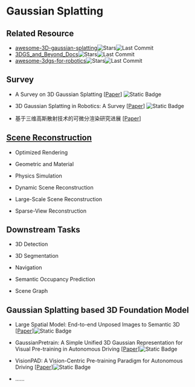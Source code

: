 # Gaussian Splatting

## Related Resource

- [awesome-3D-gaussian-splatting](https://github.com/MrNeRF/awesome-3D-gaussian-splatting)![Stars](https://img.shields.io/github/stars/MrNeRF/awesome-3D-gaussian-splatting?style=social)![Last Commit](https://img.shields.io/github/last-commit/MrNeRF/awesome-3D-gaussian-splatting)
- [3DGS_and_Beyond_Docs](https://github.com/yangjiheng/3DGS_and_Beyond_Docs)![Stars](https://img.shields.io/github/stars/yangjiheng/3DGS_and_Beyond_Docs?style=social)![Last Commit](https://img.shields.io/github/last-commit/yangjiheng/3DGS_and_Beyond_Docs)
- [awesome-3dgs-for-robotics](https://github.com/dtc111111/awesome-3dgs-for-robotics)![Stars](https://img.shields.io/github/stars/dtc111111/awesome-3dgs-for-robotics?style=social)![Last Commit](https://img.shields.io/github/last-commit/dtc111111/awesome-3dgs-for-robotics)

## Survey

- A Survey on 3D Gaussian Splatting [[Paper](https://arxiv.org/abs/2401.03890)] ![Static Badge](https://img.shields.io/badge/TPAMI-green)
- 3D Gaussian Splatting in Robotics: A Survey [[Paper](https://arxiv.org/abs/2410.12262)] ![Static Badge](https://img.shields.io/badge/arXiv%202410-red)

- 基于三维高斯散射技术的可微分渲染研究进展 [[Paper](https://www.bing.com/ck/a?!&&p=7fd7921e47debaeea4d3f55cb67c8537126ae722f9bfebf5d3cbce09bafd0581JmltdHM9MTc0MjY4ODAwMA&ptn=3&ver=2&hsh=4&fclid=14b8d3af-99b6-6a65-0a7d-c72398cd6b09&psq=%e5%9f%ba%e4%ba%8e%e4%b8%89%e7%bb%b4%e9%ab%98%e6%96%af%e6%ba%85%e5%b0%84%e6%8a%80%e6%9c%af%e7%9a%84%e5%8f%af%e5%be%ae%e5%88%86%e6%b8%b2%e6%9f%93%e7%a0%94%e7%a9%b6%e8%bf%9b%e5%b1%95&u=a1aHR0cHM6Ly9yZXNlYXJjaGluZy5jbi9BcnRpY2xlUGRmL20wMDAwMi8yMDI0LzYxLzE2LzE2MTEwMTAucGRm&ntb=1)]

## [Scene Reconstruction](./3DGS_Scene_Reconstruction.md)

- Optimized Rendering

- Geometric and Material

- Physics Simulation

- Dynamic Scene Reconstruction

- Large-Scale Scene Reconstruction

- Sparse-View Reconstruction

## Downstream Tasks

- 3D Detection

- 3D Segmentation

- Navigation

- Semantic Occupancy Prediction

- Scene Graph

## Gaussian Splatting based 3D Foundation Model

- Large Spatial Model: End-to-end Unposed Images to Semantic 3D [[Paper](https://arxiv.org/abs/2410.18956)]![Static Badge](https://img.shields.io/badge/NIPS%202024-blue)

- GaussianPretrain: A Simple Unified 3D Gaussian Representation for Visual Pre-training in Autonomous Driving [[Paper](https://arxiv.org/abs/2411.12452)]![Static Badge](https://img.shields.io/badge/arXiv%202411-red)

- VisionPAD: A Vision-Centric Pre-training Paradigm for Autonomous Driving [[Paper](https://arxiv.org/abs/2411.14716)]![Static Badge](https://img.shields.io/badge/arXiv%202411-red)

- ......

